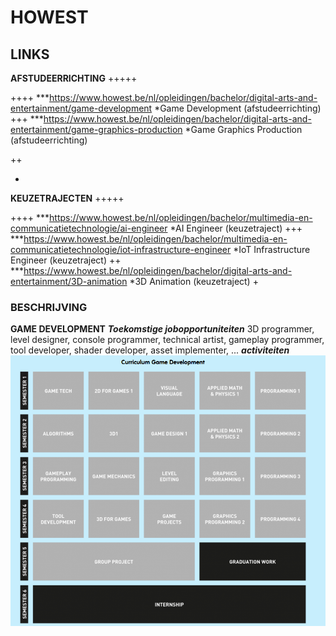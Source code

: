 # HOWEST

## LINKS
**AFSTUDEERRICHTING**
+++++

++++
***https://www.howest.be/nl/opleidingen/bachelor/digital-arts-and-entertainment/game-development 
*Game Development (afstudeerrichting)
+++
***https://www.howest.be/nl/opleidingen/bachelor/digital-arts-and-entertainment/game-graphics-production
*Game Graphics Production (afstudeerrichting)

++

+

**KEUZETRAJECTEN**
+++++

++++
***https://www.howest.be/nl/opleidingen/bachelor/multimedia-en-communicatietechnologie/ai-engineer
*AI Engineer (keuzetraject)
+++
***https://www.howest.be/nl/opleidingen/bachelor/multimedia-en-communicatietechnologie/iot-infrastructure-engineer
*IoT Infrastructure Engineer (keuzetraject)
++
***https://www.howest.be/nl/opleidingen/bachelor/digital-arts-and-entertainment/3D-animation
*3D Animation (keuzetraject)
+

### BESCHRIJVING
**GAME DEVELOPMENT**
***Toekomstige jobopportuniteiten***
3D programmer, level designer, console programmer, technical artist, gameplay programmer, tool developer, shader developer, asset implementer, ...
***activiteiten***
![GEMDEV](/images/GEMDEV.png)

